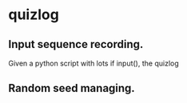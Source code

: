 # quizlog




## Input sequence recording.
Given a python script with lots if input(), the quizlog 


## Random seed managing.

